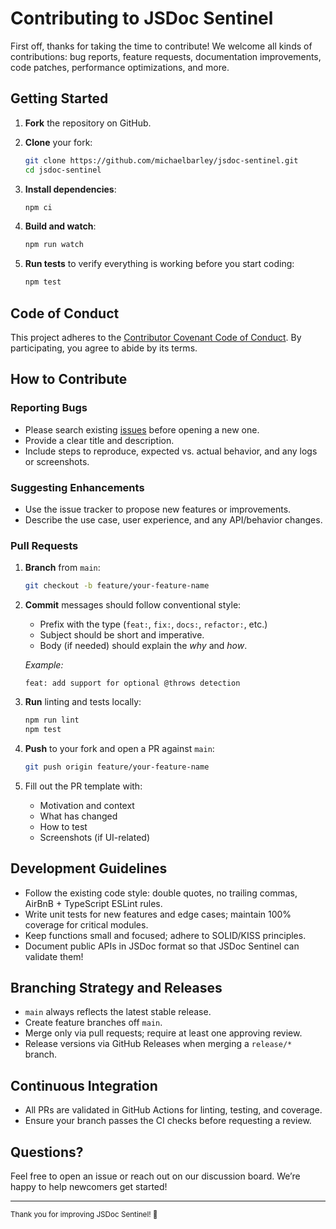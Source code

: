 # Contributing to JSDoc Sentinel

First off, thanks for taking the time to contribute! We welcome all kinds of contributions: bug reports, feature requests, documentation improvements, code patches, performance optimizations, and more.

## Getting Started

1. **Fork** the repository on GitHub.
2. **Clone** your fork:

   ```bash
   git clone https://github.com/michaelbarley/jsdoc-sentinel.git
   cd jsdoc-sentinel
   ```
3. **Install dependencies**:

   ```bash
   npm ci
   ```
4. **Build and watch**:

   ```bash
   npm run watch
   ```
5. **Run tests** to verify everything is working before you start coding:

   ```bash
   npm test
   ```

## Code of Conduct

This project adheres to the [Contributor Covenant Code of Conduct](https://www.contributor-covenant.org/). By participating, you agree to abide by its terms.

## How to Contribute

### Reporting Bugs

* Please search existing [issues](https://github.com/michaelbarley/jsdoc-sentinel/issues) before opening a new one.
* Provide a clear title and description.
* Include steps to reproduce, expected vs. actual behavior, and any logs or screenshots.

### Suggesting Enhancements

* Use the issue tracker to propose new features or improvements.
* Describe the use case, user experience, and any API/behavior changes.

### Pull Requests

1. **Branch** from `main`:

   ```bash
   git checkout -b feature/your-feature-name
   ```
2. **Commit** messages should follow conventional style:

   * Prefix with the type (`feat:`, `fix:`, `docs:`, `refactor:`, etc.)
   * Subject should be short and imperative.
   * Body (if needed) should explain the *why* and *how*.

   *Example:*

   ```text
   feat: add support for optional @throws detection
   ```
3. **Run** linting and tests locally:

   ```bash
   npm run lint
   npm test
   ```
4. **Push** to your fork and open a PR against `main`:

   ```bash
   git push origin feature/your-feature-name
   ```
5. Fill out the PR template with:

   * Motivation and context
   * What has changed
   * How to test
   * Screenshots (if UI-related)

## Development Guidelines

* Follow the existing code style: double quotes, no trailing commas, AirBnB + TypeScript ESLint rules.
* Write unit tests for new features and edge cases; maintain 100% coverage for critical modules.
* Keep functions small and focused; adhere to SOLID/KISS principles.
* Document public APIs in JSDoc format so that JSDoc Sentinel can validate them!

## Branching Strategy and Releases

* `main` always reflects the latest stable release.
* Create feature branches off `main`.
* Merge only via pull requests; require at least one approving review.
* Release versions via GitHub Releases when merging a `release/*` branch.

## Continuous Integration

* All PRs are validated in GitHub Actions for linting, testing, and coverage.
* Ensure your branch passes the CI checks before requesting a review.

## Questions?

Feel free to open an issue or reach out on our discussion board. We’re happy to help newcomers get started!

---

<sub>Thank you for improving JSDoc Sentinel! 🚀</sub>

